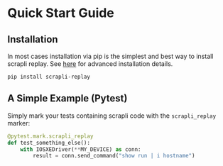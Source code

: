 # Quick Start Guide


## Installation

In most cases installation via pip is the simplest and best way to install scrapli replay.
See [here](/user_guide/installation) for advanced installation details.

```
pip install scrapli-replay
```


## A Simple Example (Pytest)

Simply mark your tests containing scrapli code with the `scrapli_replay` marker:

```python
@pytest.mark.scrapli_replay
def test_something_else():
    with IOSXEDriver(**MY_DEVICE) as conn:
        result = conn.send_command("show run | i hostname")
```

